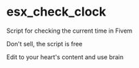 # esx_check_clock
Script for checking the current time in Fivem

Don't sell, the script is free

Edit to your heart's content and use brain
